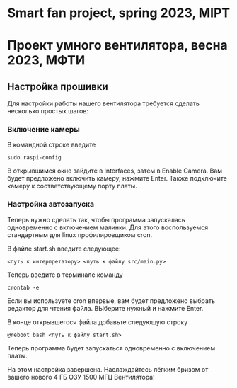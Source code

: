 # Smart fan project, spring 2023, MIPT

# Проект умного вентилятора, весна 2023, МФТИ 

## Настройка прошивки

Для настройки работы нашего вентилятора требуется сделать несколько простых шагов:

### Включение камеры

В командной строке введите 
```
sudo raspi-config
```
В открывшимся окне зайдите в Interfaces, затем в Enable Camera. Вам будет предложено включить камеру, нажмите Enter. Также подключите камеру к соответствующему порту платы.

### Настройка автозапуска

Теперь нужно сделать так, чтобы программа запускалась одновременно с включением малинки. Для этого воспользуемся стандартным для linux профилировщиком cron.

В файле start.sh введите следующее:
```
<путь к интерпретатору> <путь к файлу src/main.py>
```

Теперь введите в терминале команду
```
crontab -e
```
Если вы используете cron впервые, вам будет предложено выбрать редактор для чтения файла. ВЫберите нужный и нажмите Enter.

В конце открывшегося файла добавьте следующую строку
```
@reboot bash <путь к файлу start.sh>
```
Теперь программа будет запускаться одновременно с включением платы.

На этом настройка завершена. Наслаждайтесь лёгким бризом от вашего нового 4 ГБ ОЗУ 1500 МГЦ Вентилятора!
